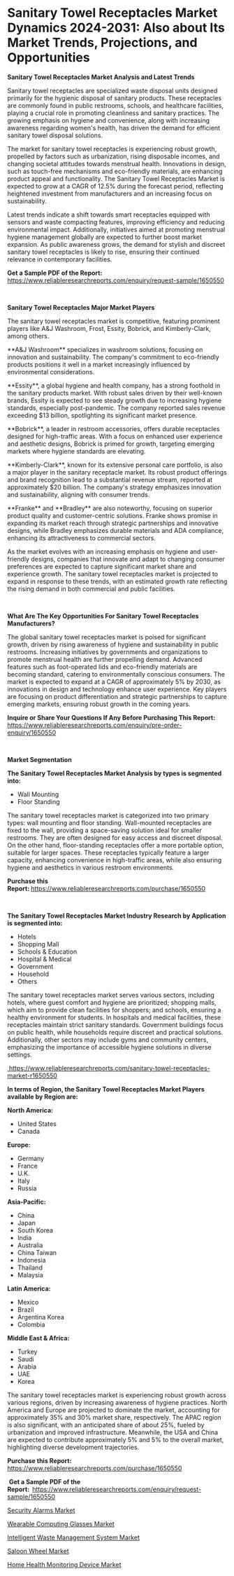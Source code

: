 <p><h1>Sanitary Towel Receptacles Market Dynamics 2024-2031: Also about Its Market Trends, Projections, and Opportunities</h1></p><p><strong>Sanitary Towel Receptacles Market Analysis and Latest Trends</strong></p>
<p><p>Sanitary towel receptacles are specialized waste disposal units designed primarily for the hygienic disposal of sanitary products. These receptacles are commonly found in public restrooms, schools, and healthcare facilities, playing a crucial role in promoting cleanliness and sanitary practices. The growing emphasis on hygiene and convenience, along with increasing awareness regarding women's health, has driven the demand for efficient sanitary towel disposal solutions.</p><p>The market for sanitary towel receptacles is experiencing robust growth, propelled by factors such as urbanization, rising disposable incomes, and changing societal attitudes towards menstrual health. Innovations in design, such as touch-free mechanisms and eco-friendly materials, are enhancing product appeal and functionality. The Sanitary Towel Receptacles Market is expected to grow at a CAGR of 12.5% during the forecast period, reflecting heightened investment from manufacturers and an increasing focus on sustainability.</p><p>Latest trends indicate a shift towards smart receptacles equipped with sensors and waste compacting features, improving efficiency and reducing environmental impact. Additionally, initiatives aimed at promoting menstrual hygiene management globally are expected to further boost market expansion. As public awareness grows, the demand for stylish and discreet sanitary towel receptacles is likely to rise, ensuring their continued relevance in contemporary facilities.</p></p>
<p><strong>Get a Sample PDF of the Report:&nbsp;</strong> <a href="https://www.reliableresearchreports.com/enquiry/request-sample/1650550?utm_campaign=8&utm_medium=2&utm_source=Github&utm_content=ia&utm_term=26092024&utm_id=sanitary-towel-receptacles">https://www.reliableresearchreports.com/enquiry/request-sample/1650550</a></p>
<p>&nbsp;</p>
<p><strong>Sanitary Towel Receptacles Major Market Players</strong></p>
<p><p>The sanitary towel receptacles market is competitive, featuring prominent players like A&J Washroom, Frost, Essity, Bobrick, and Kimberly-Clark, among others. </p><p>**A&J Washroom** specializes in washroom solutions, focusing on innovation and sustainability. The company's commitment to eco-friendly products positions it well in a market increasingly influenced by environmental considerations.</p><p>**Essity**, a global hygiene and health company, has a strong foothold in the sanitary products market. With robust sales driven by their well-known brands, Essity is expected to see steady growth due to increasing hygiene standards, especially post-pandemic. The company reported sales revenue exceeding $13 billion, spotlighting its significant market presence.</p><p>**Bobrick**, a leader in restroom accessories, offers durable receptacles designed for high-traffic areas. With a focus on enhanced user experience and aesthetic designs, Bobrick is primed for growth, targeting emerging markets where hygiene standards are elevating.</p><p>**Kimberly-Clark**, known for its extensive personal care portfolio, is also a major player in the sanitary receptacle market. Its robust product offerings and brand recognition lead to a substantial revenue stream, reported at approximately $20 billion. The company's strategy emphasizes innovation and sustainability, aligning with consumer trends.</p><p>**Franke** and **Bradley** are also noteworthy, focusing on superior product quality and customer-centric solutions. Franke shows promise in expanding its market reach through strategic partnerships and innovative designs, while Bradley emphasizes durable materials and ADA compliance, enhancing its attractiveness to commercial sectors.</p><p>As the market evolves with an increasing emphasis on hygiene and user-friendly designs, companies that innovate and adapt to changing consumer preferences are expected to capture significant market share and experience growth. The sanitary towel receptacles market is projected to expand in response to these trends, with an estimated growth rate reflecting the rising demand in both commercial and public facilities.</p></p>
<p>&nbsp;</p>
<p><strong>What Are The Key Opportunities For Sanitary Towel Receptacles Manufacturers?</strong></p>
<p><p>The global sanitary towel receptacles market is poised for significant growth, driven by rising awareness of hygiene and sustainability in public restrooms. Increasing initiatives by governments and organizations to promote menstrual health are further propelling demand. Advanced features such as foot-operated lids and eco-friendly materials are becoming standard, catering to environmentally conscious consumers. The market is expected to expand at a CAGR of approximately 5% by 2030, as innovations in design and technology enhance user experience. Key players are focusing on product differentiation and strategic partnerships to capture emerging markets, ensuring robust growth in the coming years.</p></p>
<p><strong>Inquire or Share Your Questions If Any Before Purchasing This Report:</strong> <a href="https://www.reliableresearchreports.com/enquiry/pre-order-enquiry/1650550?utm_campaign=8&utm_medium=2&utm_source=Github&utm_content=ia&utm_term=26092024&utm_id=sanitary-towel-receptacles">https://www.reliableresearchreports.com/enquiry/pre-order-enquiry/1650550</a></p>
<p>&nbsp;</p>
<p><strong>Market Segmentation</strong></p>
<p><strong>The Sanitary Towel Receptacles Market Analysis by types is segmented into:</strong></p>
<p><ul><li>Wall Mounting</li><li>Floor Standing</li></ul></p>
<p><p>The sanitary towel receptacles market is categorized into two primary types: wall mounting and floor standing. Wall-mounted receptacles are fixed to the wall, providing a space-saving solution ideal for smaller restrooms. They are often designed for easy access and discreet disposal. On the other hand, floor-standing receptacles offer a more portable option, suitable for larger spaces. These receptacles typically feature a larger capacity, enhancing convenience in high-traffic areas, while also ensuring hygiene and aesthetics in various restroom environments.</p></p>
<p><strong>Purchase this Report:&nbsp;</strong><a href="https://www.reliableresearchreports.com/purchase/1650550?utm_campaign=8&utm_medium=2&utm_source=Github&utm_content=ia&utm_term=26092024&utm_id=sanitary-towel-receptacles">https://www.reliableresearchreports.com/purchase/1650550</a></p>
<p>&nbsp;</p>
<p><strong>The Sanitary Towel Receptacles Market Industry Research by Application is segmented into:</strong></p>
<p><ul><li>Hotels</li><li>Shopping Mall</li><li>Schools & Education</li><li>Hospital & Medical</li><li>Government</li><li>Household</li><li>Others</li></ul></p>
<p><p>The sanitary towel receptacles market serves various sectors, including hotels, where guest comfort and hygiene are prioritized; shopping malls, which aim to provide clean facilities for shoppers; and schools, ensuring a healthy environment for students. In hospitals and medical facilities, these receptacles maintain strict sanitary standards. Government buildings focus on public health, while households require discreet and practical solutions. Additionally, other sectors may include gyms and community centers, emphasizing the importance of accessible hygiene solutions in diverse settings.</p></p>
<p><a href="https://www.reliableresearchreports.com/sanitary-towel-receptacles-market-r1650550?utm_campaign=8&utm_medium=2&utm_source=Github&utm_content=ia&utm_term=26092024&utm_id=sanitary-towel-receptacles">&nbsp;https://www.reliableresearchreports.com/sanitary-towel-receptacles-market-r1650550</a></p>
<p><strong>In terms of Region, the Sanitary Towel Receptacles Market Players available by Region are:</strong></p>
<p>
    <p> <strong> North America: </strong>
        <ul>
            <li>United States</li>
            <li>Canada</li>
        </ul>
        </p> 
    <p> <strong> Europe: </strong>
        <ul>
            <li>Germany</li>
            <li>France</li>
            <li>U.K.</li>
            <li>Italy</li>
            <li>Russia</li>
        </ul>
        </p> 
    <p> <strong> Asia-Pacific: </strong>
        <ul>
            <li>China</li>
            <li>Japan</li>
            <li>South Korea</li>
            <li>India</li>
            <li>Australia</li>
            <li>China Taiwan</li>
            <li>Indonesia</li>
            <li>Thailand</li>
            <li>Malaysia</li>
        </ul>
        </p> 
    <p> <strong> Latin America: </strong>
        <ul>
            <li>Mexico</li>
            <li>Brazil</li>
            <li>Argentina Korea</li>
            <li>Colombia</li>
        </ul>
        </p> 
    <p> <strong> Middle East & Africa: </strong>
        <ul>
            <li>Turkey</li>
            <li>Saudi</li>
            <li>Arabia</li>
            <li>UAE</li>
            <li>Korea</li>
        </ul>
    </p>
    </p>
<p><p>The sanitary towel receptacles market is experiencing robust growth across various regions, driven by increasing awareness of hygiene practices. North America and Europe are projected to dominate the market, accounting for approximately 35% and 30% market share, respectively. The APAC region is also significant, with an anticipated share of about 25%, fueled by urbanization and improved infrastructure. Meanwhile, the USA and China are expected to contribute approximately 5% and 5% to the overall market, highlighting diverse development trajectories.</p></p>
<p><strong>Purchase this Report: </strong><a href="https://www.reliableresearchreports.com/purchase/1650550?utm_campaign=8&utm_medium=2&utm_source=Github&utm_content=ia&utm_term=26092024&utm_id=sanitary-towel-receptacles">https://www.reliableresearchreports.com/purchase/1650550</a></p>
<p>&nbsp;<strong>Get a Sample PDF of the Report:&nbsp;&nbsp;</strong><a href="https://www.reliableresearchreports.com/enquiry/request-sample/1650550?utm_campaign=8&utm_medium=2&utm_source=Github&utm_content=ia&utm_term=26092024&utm_id=sanitary-towel-receptacles">https://www.reliableresearchreports.com/enquiry/request-sample/1650550</a></p>
<p><strong></strong></p>
<p><p><a href="https://issuu.com/reportprime-2/docs/security-alarms-market-size-2030.pp_d2916c8f1cb1a6?utm_campaign=8&utm_medium=2&utm_source=Github&utm_content=ia&utm_term=26092024&utm_id=sanitary-towel-receptacles">Security Alarms Market</a></p><p><a href="https://issuu.com/reportprime-2/docs/wearable-computing-glasses-market-s_1de69ea3f2fc35?utm_campaign=8&utm_medium=2&utm_source=Github&utm_content=ia&utm_term=26092024&utm_id=sanitary-towel-receptacles">Wearable Computing Glasses Market</a></p><p><a href="https://www.linkedin.com/pulse/intelligent-waste-management-system-market-emerging-trends-future-jtzwc?trackingId=2MoEaH%2FGQqSkiTy7pXlx7A%3D%3D&utm_campaign=8&utm_medium=2&utm_source=Github&utm_content=ia&utm_term=26092024&utm_id=sanitary-towel-receptacles">Intelligent Waste Management System Market</a></p><p><a href="https://github.com/AshikRahman665/Market-Research-Report-List-1/blob/main/saloon-wheel-market.md?utm_campaign=8&utm_medium=2&utm_source=Github&utm_content=ia&utm_term=26092024&utm_id=sanitary-towel-receptacles">Saloon Wheel Market</a></p><p><a href="https://www.linkedin.com/pulse/home-health-monitoring-device-market-size-share-analysis-growth-tq5xc?trackingId=6CT9XhmGSwy82DfbnILxrQ%3D%3D&utm_campaign=8&utm_medium=2&utm_source=Github&utm_content=ia&utm_term=26092024&utm_id=sanitary-towel-receptacles">Home Health Monitoring Device Market</a></p></p>